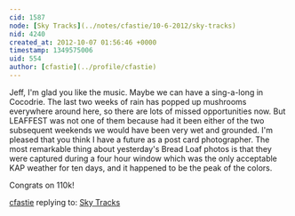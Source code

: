 ```yaml
---
cid: 1587
node: [Sky Tracks](../notes/cfastie/10-6-2012/sky-tracks)
nid: 4240
created_at: 2012-10-07 01:56:46 +0000
timestamp: 1349575006
uid: 554
author: [cfastie](../profile/cfastie)
---
```


Jeff, I'm glad you like the music. Maybe we can have a sing-a-long in Cocodrie.  The last two weeks of rain has popped up mushrooms everywhere around here, so there are lots of missed opportunities now. But LEAFFEST was not one of them because had it been either of the two subsequent weekends we would have been very wet and grounded. I'm pleased that you think I have a future as a post card photographer.  The most remarkable thing about yesterday's Bread Loaf photos is that they were captured during a four hour window which was the only acceptable KAP weather for ten days, and it happened to be the peak of the colors.

Congrats on 110k!

[cfastie](../profile/cfastie) replying to: [Sky Tracks](../notes/cfastie/10-6-2012/sky-tracks)

